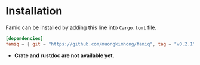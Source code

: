 # Installation

Famiq can be installed by adding this line into `Cargo.toml` file.
```toml
[dependencies]
famiq = { git = "https://github.com/muongkimhong/famiq", tag = "v0.2.1" }
```

- **Crate and rustdoc are not available yet.**
